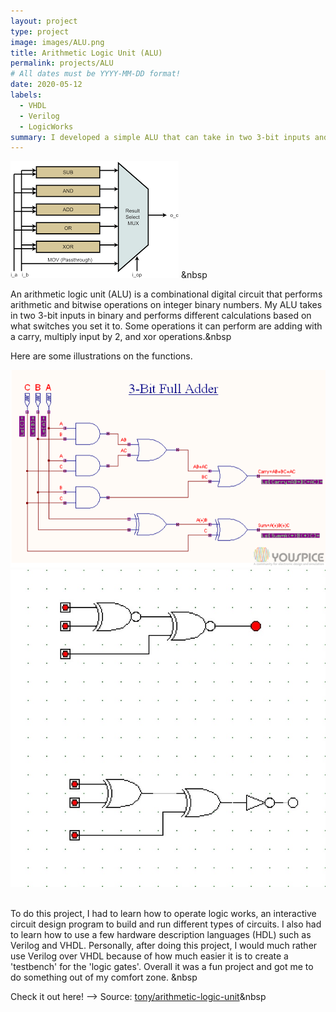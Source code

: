 ```yaml
---
layout: project
type: project
image: images/ALU.png
title: Arithmetic Logic Unit (ALU)
permalink: projects/ALU
# All dates must be YYYY-MM-DD format!
date: 2020-05-12
labels:
  - VHDL
  - Verilog
  - LogicWorks
summary: I developed a simple ALU that can take in two 3-bit inputs and perform different types of calculations.
---
```


<img class="ui medium right floated rounded image" src="../images/ALU.png"> &nbsp

An arithmetic logic unit (ALU) is a combinational digital circuit that performs arithmetic and bitwise operations on integer binary numbers.
My ALU takes in two 3-bit inputs in binary and performs different calculations based on what switches you set it to. Some operations it
can perform are adding with a carry, multiply input by 2, and xor operations.&nbsp

Here are some illustrations on the functions.

<div class="ui small rounded images">
  <img class="ui image" src="../images/adder.png">
  <img class="ui image" src="../images/xor.jpg">
</div>&nbsp

To do this project, I had to learn how to operate logic works, an interactive circuit design program to build and run different types of circuits.
I also had to learn how to use a few hardware description languages (HDL) such as Verilog and VHDL. Personally, after doing this project, I would much
rather use Verilog over VHDL because of how much easier it is to create a 'testbench' for the 'logic gates'. Overall it was a fun project and
got me to do something out of my comfort zone. &nbsp

Check it out here! -->
Source: <a href="https://github.com/tonylong1314520/Simple-ALU-project"><i class="large github icon "></i>tony/arithmetic-logic-unit</a>&nbsp


